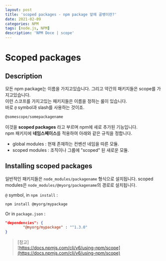 ```yaml
---
layout: post
title: 'scoped packages - npm package 앞에 골뱅이란?'
date: 2021-02-09
categories: NPM
tags: [node.js, NPM]
description: 'NPM Doce | scope'
---
```


# Scoped packages

## Description

모든 npm package는 이름을 가지고있습니다. 그리고 약간의 패키지들은 scope를 가지고있습니다. <br>
이런 스코프를 가지고있는 패키지들은 이름을 정하는 룰이 있습니다. <br>
바로 `@` symbol과 slash를 사용하는 것이죠.

```bash
@somescope/somepackagename
```

이것을 **scoped packages** 라고 부르며 npm에 새로 추가된 기능입니다.<br>
npm 패키지에 **네임스페이스**를 적용하여 아래와 같은 규칙을 정합니다.
- global modules : 현재 존재하는 컨벤션 네임을 따른 모듈.
- scoped modules : 조직이나 그룹에 "scoped" 된 새로운 모듈.

## Installing scoped packages

일반적인 패키지들은 `node_modules/packagename` 형식으로 설치됩니다. scoped modules은 `node_modules/@myorg/packagename`의 경로로 설치됩니다.

`@` symbol, in `npm install` : 
```bash
npm install @myorg/mypackage
```
Or in `package.json` : 
```json
"dependencies": {
        "@myorg/mypackage" : "^1.3.0"
}
```

> [참고] <br>
> [https://docs.npmjs.com/cli/v6/using-npm/scope](https://docs.npmjs.com/cli/v6/using-npm/scope)